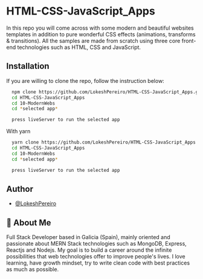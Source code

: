 # HTML-CSS-JavaScript_Apps

In this repo you will come across with some modern and beautiful websites templates in addition to pure wonderful CSS effects (animations, transforms & transitions). All the samples are made from scratch using three core front-end technologies such as HTML, CSS and JavaScript.

## Installation

If you are willing to clone the repo, follow the instruction below:

```bash
  npm clone https://github.com/LokeshPereiro/HTML-CSS-JavaScript_Apps.git
  cd HTML-CSS-JavaScript_Apps
  cd 10-ModernWebs
  cd *selected app*

  press liveServer to run the selected app
```

With yarn

```bash
  yarn clone https://github.com/LokeshPereiro/HTML-CSS-JavaScript_Apps.git
  cd HTML-CSS-JavaScript_Apps
  cd 10-ModernWebs
  cd *selected app*

  press liveServer to run the selected app
```

## Author

- [@LokeshPereiro](https://www.github.com/LokeshPereiro)

## 🚀 About Me

Full Stack Developer based in Galicia (Spain), mainly oriented and passionate about MERN Stack technologies such as MongoDB, Express, Reactjs and Nodejs. My goal is to build a career around the infinite possibilities that web technologies offer to improve people's lives. I love learning, have growth mindset, try to write clean code with best practices as much as possible.
